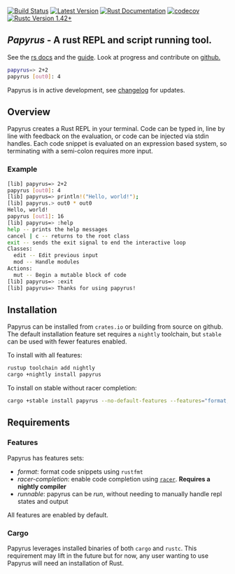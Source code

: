 [![Build Status](https://github.com/kurtlawrence/papyrus/workflows/Rust%20Tests/badge.svg)](https://github.com/kurtlawrence/papyrus/actions)
[![Latest Version](https://img.shields.io/crates/v/papyrus.svg)](https://crates.io/crates/papyrus)
[![Rust Documentation](https://img.shields.io/badge/api-rustdoc-blue.svg)](https://docs.rs/papyrus)
[![codecov](https://codecov.io/gh/kurtlawrence/papyrus/branch/master/graph/badge.svg)](https://codecov.io/gh/kurtlawrence/papyrus)
[![Rustc Version 1.42+](https://img.shields.io/badge/rustc-1.42+-blue.svg)](https://blog.rust-lang.org/2020/03/12/Rust-1.42.html)

## _Papyrus_ - A rust REPL and script running tool.

See the [rs docs](https://docs.rs/papyrus/) and the
[guide](https://kurtlawrence.github.io/papyrus/).
Look at progress and contribute on [github.](https://github.com/kurtlawrence/papyrus)

```sh
papyrus=> 2+2
papyrus [out0]: 4
```

Papyrus is in active development, see [changelog](https://github.com/kurtlawrence/papyrus) for updates.

## Overview
Papyrus creates a Rust REPL in your terminal. Code can be typed in, line by line with feedback on
the evaluation, or code can be injected via stdin handles. 
Each code snippet is evaluated on an expression based system, so terminating with a semi-colon
requires more input.

### Example
```sh
[lib] papyrus=> 2+2
papyrus [out0]: 4
[lib] papyrus=> println!("Hello, world!");
[lib] papyrus.> out0 * out0
Hello, world!
papyrus [out1]: 16
[lib] papyrus=> :help
help -- prints the help messages
cancel | c -- returns to the root class
exit -- sends the exit signal to end the interactive loop
Classes:
  edit -- Edit previous input
  mod -- Handle modules
Actions:
  mut -- Begin a mutable block of code
[lib] papyrus=> :exit
[lib] papyrus=> Thanks for using papyrus!
```

## Installation
Papyrus can be installed from `crates.io` or building from source on github.
The default installation feature set requires a `nightly` toolchain, but `stable` can be used with
fewer features enabled.

To install with all features:
```sh
rustup toolchain add nightly
cargo +nightly install papyrus
```

To install on stable without racer completion:
```sh
cargo +stable install papyrus --no-default-features --features="format,runnable"
```

## Requirements

### Features
Papyrus has features sets:
- _format_: format code snippets using `rustfmt`
- _racer-completion_: enable code completion using [`racer`](https://github.com/racer-rust/racer).
    **Requires a nightly compiler**
- _runnable_: papyrus can be _run_, without needing to manually handle repl states and output

All features are enabled by default.

### Cargo
Papyrus leverages installed binaries of both `cargo` and `rustc`. This requirement may lift in the
future but for now, any user wanting to use Papyrus will need an installation of Rust.

